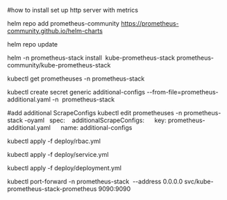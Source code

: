 #how to install set up http server with metrics


helm repo add prometheus-community https://prometheus-community.github.io/helm-charts

helm repo update

helm -n prometheus-stack install  kube-prometheus-stack prometheus-community/kube-prometheus-stack

kubectl get prometheuses -n prometheus-stack

kubectl create secret generic additional-configs --from-file=prometheus-additional.yaml -n  prometheus-stack

#add additional ScrapeConfigs
kubectl edit prometheuses -n prometheus-stack -oyaml
  spec:    
		additionalScrapeConfigs:      
			key: prometheus-additional.yaml      
			name: additional-configs

kubectl apply -f deploy/rbac.yml

kubectl apply -f deploy/service.yml

kubectl apply -f deploy/deployment.yml

kubectl port-forward -n prometheus-stack  --address 0.0.0.0 svc/kube-prometheus-stack-prometheus 9090:9090 
